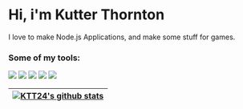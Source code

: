 # Hi, i'm Kutter Thornton
I love to make Node.js Applications, and make some stuff for games.

### Some of my tools:
![](https://img.shields.io/badge/-MacOS-informational?style=for-the-badge&logo=apple&logoColor=white&color=484b59) 
![](https://img.shields.io/badge/-VSCode-informational?style=for-the-badge&logo=visual-studio-code&logoColor=white&color=484b59)
![](https://img.shields.io/badge/-Github-informational?style=for-the-badge&logo=github&logoColor=white&color=484b59)
![](https://img.shields.io/badge/-Gitpod-informational?style=for-the-badge&logo=gitpod&logoColor=white&color=484b59)
![](https://img.shields.io/badge/-Gitpod-informational?style=for-the-badge&logo=gitpod&logoColor=white&color=484b59)

|[![KTT24's github stats](https://github-readme-stats.vercel.app/api?username=KTT24&icon_color=484b59&title_color=484b59&hide_border=true&show_icons=true)](https://github.com/KTT24/github-readme-stats)|
|---|









